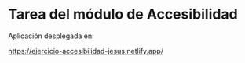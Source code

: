 # Tarea del módulo de Accesibilidad

Aplicación desplegada en:

https://ejercicio-accesibilidad-jesus.netlify.app/
